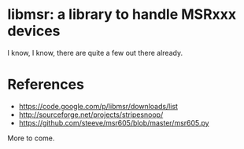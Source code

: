# libmsr: a library to handle MSRxxx devices

I know, I know, there are quite a few out there already.

# References

* https://code.google.com/p/libmsr/downloads/list
* http://sourceforge.net/projects/stripesnoop/
* https://github.com/steeve/msr605/blob/master/msr605.py

More to come.
